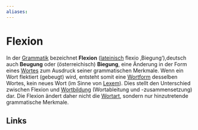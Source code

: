 ```yaml
---
aliases: 
---
```

# Flexion 

In der [Grammatik](https://de.wikipedia.org/wiki/Grammatik "Grammatik") bezeichnet **Flexion** ([lateinisch](https://de.wikipedia.org/wiki/Latein "Latein") flexio ‚Biegung‘),deutsch auch **Beugung** oder (österreichisch) **Biegung**, eine Änderung in der Form eines [Wortes](https://de.wikipedia.org/wiki/Wort "Wort") zum Ausdruck seiner grammatischen Merkmale. Wenn ein Wort flektiert (gebeugt) wird, entsteht somit eine [Wortform](https://de.wikipedia.org/wiki/Wortform "Wortform") desselben Wortes, kein neues Wort (im Sinne von [Lexem](https://de.wikipedia.org/wiki/Lexem "Lexem")). Dies stellt den Unterschied zwischen Flexion und [Wortbildung](https://de.wikipedia.org/wiki/Wortbildung "Wortbildung") (Wortableitung und -zusammensetzung) dar. Die Flexion ändert daher nicht die [Wortart](https://de.wikipedia.org/wiki/Wortart "Wortart"), sondern nur hinzutretende grammatische Merkmale.

## Links